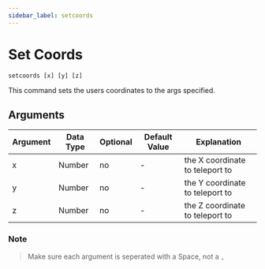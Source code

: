 ```yaml
---
sidebar_label: setcoords
---
```


# Set Coords

```
setcoords [x] [y] [z]
```

This command sets the users coordinates to the args specified.

## Arguments

| Argument   | Data Type | Optional | Default Value |          Explanation           |
|------------|-----------|----------|---------------|--------------------------------|
| x          | Number    | no       | -             | the X coordinate to teleport to |
| y          | Number    | no       | -             | the Y coordinate to teleport to |
| z          | Number    | no       | -             | the Z coordinate to teleport to |

### Note

> Make sure each argument is seperated with a Space, not a `,`
